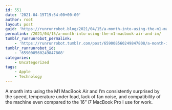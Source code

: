 ```yaml
---
id: 551
date: '2021-04-15T19:54:00+00:00'
author: root
layout: post
guid: 'https://runrunrobot.blog/2021/04/15/a-month-into-using-the-m1-macbook-air-and-im/'
permalink: /2021/04/15/a-month-into-using-the-m1-macbook-air-and-im/
tumblr_runrunrobot_permalink:
    - 'https://runrunrobot.tumblr.com/post/659008560249847808/a-month-into-using-the-m1-macbook-air-and-im'
tumblr_runrunrobot_id:
    - '659008560249847808'
categories:
    - Uncategorized
tags:
    - Apple
    - Technology
---
```


A month into using the M1 MacBook Air and I’m consistently surprised by the speed, temperature under load, lack of fan noise, and compatibility of the machine even compared to the 16” i7 MacBook Pro I use for work.
